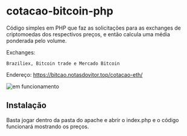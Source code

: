 # cotacao-bitcoin-php


Código simples em PHP que faz as solicitações para as exchanges de criptomoedas dos respectivos preços, e então calcula uma média ponderada pelo volume.

Exchanges:

```
Braziliex, Bitcoin trade e Mercado Bitcoin
```

Endereço: https://bitcao.notasdovitor.top/cotacao-eth/


![em funcionamento](https://raw.githubusercontent.com/vitorgamer58/cotacao-bitcoin-php/master/img/img.png)


## Instalação
Basta jogar dentro da pasta do apache e abrir o index.php e o código funcionará mostrando os preços.
